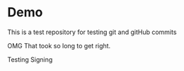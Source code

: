 # Demo

This is a test repository for testing git and gitHub commits

OMG That took so long to get right.

Testing Signing